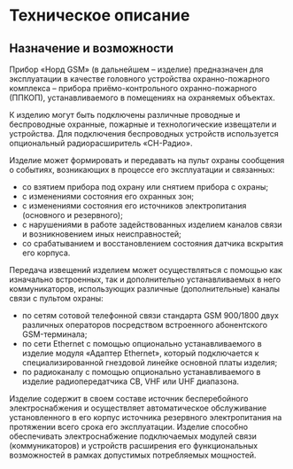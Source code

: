 # Техническое описание

## Назначение и возможности

Прибор «Норд GSM» (в дальнейшем – изделие) предназначен  для  эксплуатации в качестве головного устройства охранно-пожарного комплекса – прибора приёмо-контрольного охранно-пожарного (ППКОП), устанавливаемого в помещениях на охраняемых  объектах.

К изделию могут быть подключены различные проводные и беспроводные охранные, пожарные и технологические извещатели и устройства. Для подключения беспроводных устройств используется опциональный радиорасширитель «СН-Радио».

Изделие может формировать и передавать на пульт охраны сообщения о событиях, возникающих в процессе его эксплуатации и связанных:

* со взятием прибора под охрану или снятием прибора с охраны;
* c изменениями состояния его охранных зон;
* c изменениями состояния его источников электропитания (основного и резервного);
* c нарушениями в работе задействованных изделием каналов связи и возникновением иных неисправностей;
* со срабатыванием и восстановлением состояния датчика вскрытия его корпуса.

Передача извещений изделием может осуществляться с помощью как изначально встроенных, так и дополнительно устанавливаемых в него коммуникаторов, использующих различные (дополнительные) каналы связи с пультом охраны:

* по сетям сотовой телефонной связи стандарта GSM 900/1800 двух различных операторов посредством встроенного абонентского GSM-терминала;
* по сети Ethernet с помощью опционально устанавливаемого в изделие модуля «Адаптер Ethernet», который подключается к специализированной гнездовой линейке основной платы изделия;
* по радиоканалу с помощью опционально устанавливаемого в изделие радиопередатчика CB, VHF или UHF диапазона.
 
Изделие содержит в своем составе источник бесперебойного электроснабжения и осуществляет автоматическое обслуживание установленного в его корпус источника резервного электропитания на протяжении всего срока его эксплуатации. Изделие способно обеспечивать электроснабжение подключаемых  модулей связи (коммуникаторов) и устройств расширения его функциональных возможностей в рамках допустимых потребляемых мощностей.

